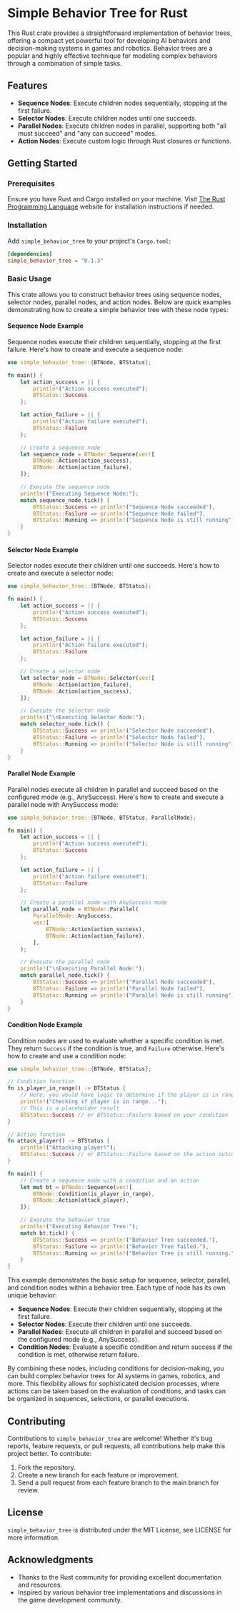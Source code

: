 # Simple Behavior Tree for Rust

This Rust crate provides a straightforward implementation of behavior trees, offering a compact yet powerful tool for developing AI behaviors and decision-making systems in games and robotics. Behavior trees are a popular and highly effective technique for modeling complex behaviors through a combination of simple tasks.

## Features

- **Sequence Nodes**: Execute children nodes sequentially, stopping at the first failure.
- **Selector Nodes**: Execute children nodes until one succeeds.
- **Parallel Nodes**: Execute children nodes in parallel, supporting both "all must succeed" and "any can succeed" modes.
- **Action Nodes**: Execute custom logic through Rust closures or functions.

## Getting Started

### Prerequisites

Ensure you have Rust and Cargo installed on your machine. Visit [The Rust Programming Language](https://www.rust-lang.org/tools/install) website for installation instructions if needed.

### Installation

Add `simple_behavior_tree` to your project's `Cargo.toml`:

```toml
[dependencies]
simple_behavior_tree = "0.1.3"
```

### Basic Usage

This crate allows you to construct behavior trees using sequence nodes, selector nodes, parallel nodes, and action nodes. Below are quick examples demonstrating how to create a simple behavior tree with these node types:



#### Sequence Node Example

Sequence nodes execute their children sequentially, stopping at the first failure. Here's how to create and execute a sequence node:

```rust
use simple_behavior_tree::{BTNode, BTStatus};

fn main() {
    let action_success = || {
        println!("Action success executed");
        BTStatus::Success
    };

    let action_failure = || {
        println!("Action failure executed");
        BTStatus::Failure
    };

    // Create a sequence node
    let sequence_node = BTNode::Sequence(vec![
        BTNode::Action(action_success),
        BTNode::Action(action_failure),
    ]);

    // Execute the sequence node
    println!("Executing Sequence Node:");
    match sequence_node.tick() {
        BTStatus::Success => println!("Sequence Node succeeded"),
        BTStatus::Failure => println!("Sequence Node failed"),
        BTStatus::Running => println!("Sequence Node is still running"),
    }
}
```

#### Selector Node Example

Selector nodes execute their children until one succeeds. Here's how to create and execute a selector node:

```rust
use simple_behavior_tree::{BTNode, BTStatus};

fn main() {
    let action_success = || {
        println!("Action success executed");
        BTStatus::Success
    };

    let action_failure = || {
        println!("Action failure executed");
        BTStatus::Failure
    };

    // Create a selector node
    let selector_node = BTNode::Selector(vec![
        BTNode::Action(action_failure),
        BTNode::Action(action_success),
    ]);

    // Execute the selector node
    println!("\nExecuting Selector Node:");
    match selector_node.tick() {
        BTStatus::Success => println!("Selector Node succeeded"),
        BTStatus::Failure => println!("Selector Node failed"),
        BTStatus::Running => println!("Selector Node is still running"),
    }
}
```


#### Parallel Node Example

Parallel nodes execute all children in parallel and succeed based on the configured mode (e.g., AnySuccess). Here's how to create and execute a parallel node with AnySuccess mode:

```rust
use simple_behavior_tree::{BTNode, BTStatus, ParallelMode};

fn main() {
    let action_success = || {
        println!("Action success executed");
        BTStatus::Success
    };

    let action_failure = || {
        println!("Action failure executed");
        BTStatus::Failure
    };

    // Create a parallel node with AnySuccess mode
    let parallel_node = BTNode::Parallel(
        ParallelMode::AnySuccess,
        vec![
            BTNode::Action(action_success),
            BTNode::Action(action_failure),
        ],
    );

    // Execute the parallel node
    println!("\nExecuting Parallel Node:");
    match parallel_node.tick() {
        BTStatus::Success => println!("Parallel Node succeeded"),
        BTStatus::Failure => println!("Parallel Node failed"),
        BTStatus::Running => println!("Parallel Node is still running"),
    }
}
```

#### Condition Node Example

Condition nodes are used to evaluate whether a specific condition is met. They return `Success` if the condition is true, and `Failure` otherwise. Here's how to create and use a condition node:

```rust
use simple_behavior_tree::{BTNode, BTStatus};

// Condition function
fn is_player_in_range() -> BTStatus {
    // Here, you would have logic to determine if the player is in range
    println!("Checking if player is in range...");
    // This is a placeholder result
    BTStatus::Success // or BTStatus::Failure based on your condition
}

// Action function
fn attack_player() -> BTStatus {
    println!("Attacking player!");
    BTStatus::Success // or BTStatus::Failure based on the action outcome
}

fn main() {
    // Create a sequence node with a condition and an action
    let mut bt = BTNode::Sequence(vec![
        BTNode::Condition(is_player_in_range),
        BTNode::Action(attack_player),
    ]);

    // Execute the behavior tree
    println!("Executing Behavior Tree:");
    match bt.tick() {
        BTStatus::Success => println!("Behavior Tree succeeded."),
        BTStatus::Failure => println!("Behavior Tree failed."),
        BTStatus::Running => println!("Behavior Tree is still running."),
    }
}
```

This example demonstrates the basic setup for sequence, selector, parallel, and condition nodes within a behavior tree. Each type of node has its own unique behavior:

- **Sequence Nodes**: Execute their children sequentially, stopping at the first failure.
- **Selector Nodes**: Execute their children until one succeeds.
- **Parallel Nodes**: Execute all children in parallel and succeed based on the configured mode (e.g., AnySuccess).
- **Condition Nodes**: Evaluate a specific condition and return success if the condition is met, otherwise return failure.

By combining these nodes, including conditions for decision-making, you can build complex behavior trees for AI systems in games, robotics, and more. This flexibility allows for sophisticated decision processes, where actions can be taken based on the evaluation of conditions, and tasks can be organized in sequences, selections, or parallel executions.


## Contributing

Contributions to `simple_behavior_tree` are welcome! Whether it's bug reports, feature requests, or pull requests, all contributions help make this project better. To contribute:

1. Fork the repository.
2. Create a new branch for each feature or improvement.
3. Send a pull request from each feature branch to the main branch for review.

## License

`simple_behavior_tree` is distributed under the MIT License, see LICENSE for more information.

## Acknowledgments

- Thanks to the Rust community for providing excellent documentation and resources.
- Inspired by various behavior tree implementations and discussions in the game development community.
